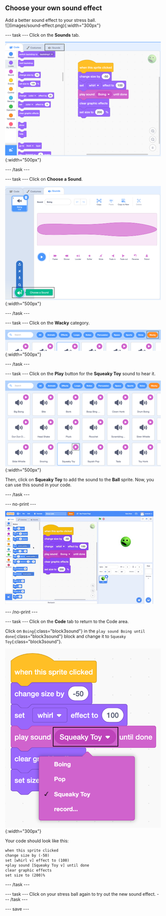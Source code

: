 ## Choose your own sound effect

<div style="display: flex; flex-wrap: wrap">
<div style="flex-basis: 200px; flex-grow: 1; margin-right: 15px;">
Add a better sound effect to your stress ball.
</div>
<div>
![](images/sound-effect.png){:width="300px"}
</div>
</div>


--- task ---
Click on the **Sounds** tab.

![screenshot](images/balls-sound-tab.png){:width="500px"}

--- /task ---

--- task ---
Click on **Choose a Sound**.

![screenshot](images/balls-choose-sound.png){:width="500px"}

--- /task ---

--- task ---
Click on the **Wacky** category.

![screenshot](images/balls-wacky.png){:width="500px"}

--- /task ---

--- task ---
Click on the **Play** button for the **Squeaky Toy** sound to hear it. 

![screenshot](images/balls-play-button.png){:width="500px"}

Then, click on **Squeaky Toy** to add the sound to the **Ball** sprite. Now, you can use this sound in your code.

--- /task ---

--- no-print ---

![screenshot](images/balls-step6.gif) 

--- /no-print ---

--- task ---
Click on the **Code** tab to return to the Code area. 

Click on `Boing`{:class="block3sound"} in the `play sound Boing until done`{:class="block3sound"} block and change it to `Squeaky Toy`{:class="block3sound"}.

![screenshot](images/balls-squeakytoy.png){:width="300px"}

Your code should look like this:

```blocks3
when this sprite clicked
change size by (-50)
set [whirl v] effect to (100)
+play sound [Squeaky Toy v] until done
clear graphic effects
set size to (200)%
```
--- /task ---

--- task ---
Click on your stress ball again to try out the new sound effect. 
--- /task ---

--- save ---
